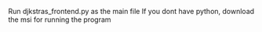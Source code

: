 Run djkstras_frontend.py as the main file 
If you dont have python, download the msi for running the program
